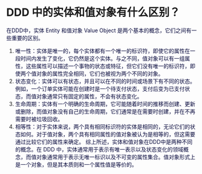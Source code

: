# DDD 中的实体和值对象有什么区别？
<font style="color:rgb(5, 7, 59);">在DDD中，实体 Entity 和值对象 Value Object 是两个基本的概念，它们之间有一些重要的区别。</font>
1. <font style="color:rgb(5, 7, 59);">唯一性：实体是唯一的，每个实体都有一个唯一的标识符，即使它的属性在一段时间内发生了变化，它仍然是这个实体。与之不同，值对象可以有一组属性，这些属性可以描述一个事物的状态或特征，但它们没有唯一的标识符，即使两个值对象的属性完全相同，它们也被视为两个不同的对象。</font>
2. <font style="color:rgb(5, 7, 59);">状态变化：实体可以有状态，并且可以在不同的时间或场景下有不同的状态。例如，一个订单实体可能在创建时是一个待支付状态，支付后变为已支付状态，而值对象通常只有固定的属性，不会有状态变化。</font>
3. <font style="color:rgb(5, 7, 59);">生命周期：实体有一个明确的生命周期，它可能随着时间的推移而创建、更新或删除，而值对象没有自己的生命周期，它们通常是在需要时创建，并在不再需要时被垃圾回收。</font>
4. <font style="color:rgb(5, 7, 59);">相等性：对于实体来说，两个具有相同标识符的实体是相同的，无论它们的状态如何。对于值对象，两个具有相同属性的值对象被认为是相等的，但这需要通过比较它们的属性来确定。</font>
<font style="color:rgb(5, 7, 59);">综上所述，实体和值对象在DDD中是两种不同的概念。在 DDD 中，实体通常用于表示有唯一表示以及状态变化的领域概念，而值对象通常用于表示无唯一标识以及不可变的属性集合。值对象形式上是一个对象，但是其本质则和一个属性值是等价的。</font>
<font style="color:rgb(5, 7, 59);"></font>
